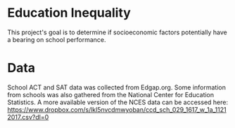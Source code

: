 # Education Inequality
This project's goal is to determine if socioeconomic factors potentially have a bearing on school performance.

# Data
School ACT and SAT data was collected from Edgap.org. Some information from schools was also gathered from the National Center for Education Statistics.
A more available version of the NCES data can be accessed here: https://www.dropbox.com/s/lkl5nvcdmwyoban/ccd_sch_029_1617_w_1a_11212017.csv?dl=0
